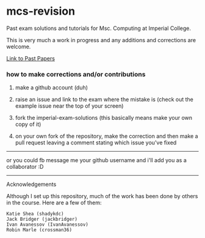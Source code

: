 # mcs-revision

Past exam solutions and tutorials for Msc. Computing at Imperial College.

This is very much a work in progress and any additions and corrections are welcome. 

[Link to Past Papers](https://exams.doc.ic.ac.uk/)

### how to make corrections and/or contributions

1. make a github account (duh)

2. raise an issue and link to the exam where the mistake is (check out the example issue near the top of your screen)

3. fork the imperial-exam-solutions (this basically means make your own copy of it)

4. on your own fork of the repository, make the correction and then make a pull request leaving a comment stating which issue you've fixed

---

or you could fb message me your github username and i'll add you as a collaborator :D

---

Acknowledgements

Although I set up this repository, much of the work has been done by others in the course. Here are a few of them:

```
Katie Shea (shadykdc)
Jack Bridger (jackbridger)
Ivan Avanessov (IvanAvanessov)
Robin Marle (crossman36)
```

